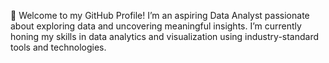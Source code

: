 🎯 Welcome to my GitHub Profile!
I’m an aspiring Data Analyst passionate about exploring data and uncovering meaningful insights. I’m currently honing my skills in data analytics and visualization using industry-standard tools and technologies.
